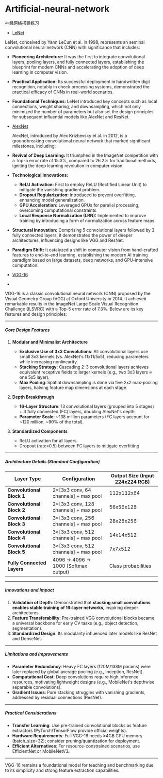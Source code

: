 # Artificial-neural-network
神经网络搭建练习
- [LeNet](https://github.com/LEO690201/Artificial-neural-network/tree/LeNet-5)


  
LeNet, conceived by Yann LeCun et al. in 1998, represents an seminal convolutional neural network (CNN) with significance that includes:

- **Pioneering Architecture:** It was the first to integrate convolutional layers, pooling layers, and fully connected layers, establishing the blueprint for modern CNNs and accelerating the adoption of deep learning in computer vision.
  
- **Practical Application:** Its successful deployment in handwritten digit recognition, notably in check processing systems, demonstrated the practical efficacy of CNNs in real-world scenarios.
  
- **Foundational Techniques:** LeNet introduced key concepts such as local connections, weight sharing, and downsampling, which not only minimized the number of parameters but also set the design principles for subsequent influential models like AlexNet and ResNet.
  
- [AlexNet](https://github.com/LEO690201/Artificial-neural-network/tree/AlexNet)




   AlexNet, introduced by Alex Krizhevsky et al. in 2012, is a groundbreaking convolutional neural network that marked significant milestones, including:

- **Revival of Deep Learning:**
  It triumphed in the ImageNet competition with a Top-5 error rate of 15.3%, compared to 26.2% for traditional methods, igniting the deep learning revolution in computer vision.

- **Technological Innovations:**
  - **ReLU Activation:** First to employ ReLU (Rectified Linear Unit) to mitigate the vanishing gradient problem.
  - **Dropout Regularization:** Introduced to prevent overfitting, enhancing model generalization.
  - **GPU Acceleration:** Leveraged GPUs for parallel processing, overcoming computational constraints.
  - **Local Response Normalization (LRN):** Implemented to improve training by introducing a form of normalization across feature maps.

- **Structural Innovation:**
  Comprising 5 convolutional layers followed by 3 fully connected layers, it demonstrated the power of deeper architectures, influencing designs like VGG and ResNet.

- **Paradigm Shift:**
  It catalyzed a shift in computer vision from hand-crafted features to end-to-end learning, establishing the modern AI training paradigm based on large datasets, deep networks, and GPU-intensive computation.


- [VGG-16](https://github.com/LEO690201/Artificial-neural-network/tree/VGG-16)

- 

VGG-16 is a classic convolutional neural network (CNN) proposed by the Visual Geometry Group (VGG) at Oxford University in 2014. It achieved remarkable results in the ImageNet Large Scale Visual Recognition Challenge (ILSVRC) with a Top-5 error rate of 7.3%. Below are its key features and design principles:

---

##### **Core Design Features**

1. **Modular and Minimalist Architecture**  
   - **Exclusive Use of 3x3 Convolutions**: All convolutional layers use small 3x3 kernels (vs. AlexNet's 11x11/5x5), reducing parameters while increasing nonlinearity.  
   - **Stacking Strategy**: Cascading 2-3 convolutional layers achieves equivalent receptive fields to larger kernels (e.g., two 3x3 layers ≈ one 5x5 layer).  
   - **Max Pooling**: Spatial downsampling is done via five 2x2 max-pooling layers, halving feature map dimensions at each stage.

2. **Depth Breakthrough**  
   - **16-Layer Structure**: 13 convolutional layers (grouped into 5 stages) + 3 fully connected (FC) layers, doubling AlexNet's depth.  
   - **Parameter Scale**: ~138 million parameters (FC layers account for ~120 million, ~90% of the total).

3. **Standardized Components**  
   - ReLU activation for all layers.  
   - Dropout (rate=0.5) between FC layers to mitigate overfitting.

---

##### **Architecture Details (Standard Configuration)**

| Layer Type         | Configuration                                | Output Size (Input 224x224 RGB) |
|--------------------|---------------------------------------------|---------------------------------|
| **Convolutional Block 1** | 2×[3x3 conv, 64 channels] + max pool       | 112x112x64                     |
| **Convolutional Block 2** | 2×[3x3 conv, 128 channels] + max pool      | 56x56x128                      |
| **Convolutional Block 3** | 3×[3x3 conv, 256 channels] + max pool      | 28x28x256                      |
| **Convolutional Block 4** | 3×[3x3 conv, 512 channels] + max pool      | 14x14x512                      |
| **Convolutional Block 5** | 3×[3x3 conv, 512 channels] + max pool      | 7x7x512                        |
| **Fully Connected Layers** | 4096 → 4096 → 1000 (Softmax output)        | Class probabilities            |

---

##### **Innovations and Impact**

1. **Validation of Depth**: Demonstrated that **stacking small convolutions enables stable training of 16-layer networks**, inspiring deeper architectures.  
2. **Feature Transferability**: Pre-trained VGG convolutional blocks became a universal backbone for early CV tasks (e.g., object detection, segmentation).  
3. **Standardized Design**: Its modularity influenced later models like ResNet and DenseNet.

---

##### **Limitations and Improvements**

- **Parameter Redundancy**: Heavy FC layers (120M/138M params) were later replaced by global average pooling (e.g., Inception, ResNet).  
- **Computational Cost**: Deep convolutions require high inference resources, motivating lightweight designs (e.g., MobileNet's depthwise separable convolutions).  
- **Gradient Issues**: Pure stacking struggles with vanishing gradients, addressed by residual connections (ResNet).

---

##### **Practical Considerations**

- **Transfer Learning**: Use pre-trained convolutional blocks as feature extractors (PyTorch/TensorFlow provide official weights).  
- **Hardware Requirements**: Full VGG-16 needs ≥4GB GPU memory (batch_size=32); consider pruning/quantization for deployment.  
- **Efficient Alternatives**: For resource-constrained scenarios, use EfficientNet or MobileNetV3.  

---

VGG-16 remains a foundational model for teaching and benchmarking due to its simplicity and strong feature extraction capabilities.
